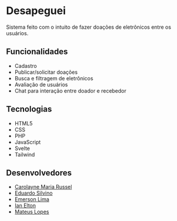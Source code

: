 # Desapeguei
Sistema feito com o intuito de fazer doações de eletrônicos entre os usuários.

## Funcionalidades

* Cadastro
* Publicar/solicitar doações
* Busca e filtragem de eletrônicos
* Avaliação de usuários
* Chat para interação entre doador e recebedor

## Tecnologias 

* HTML5
* CSS
* PHP
* JavaScript
* Svelte
* Tailwind

## Desenvolvedores

 * [Carolayne Maria Russel](https://github.com/CarolayneMR)
 * [Eduardo Silvino](https://github.com/Dudu200313)
 * [Emerson Lima](https://github.com/EmersonLima03)
 * [Ian Elton](https://github.com/ianq1w1)
 * [Mateus Lopes](https://github.com/Mateuslpds)
